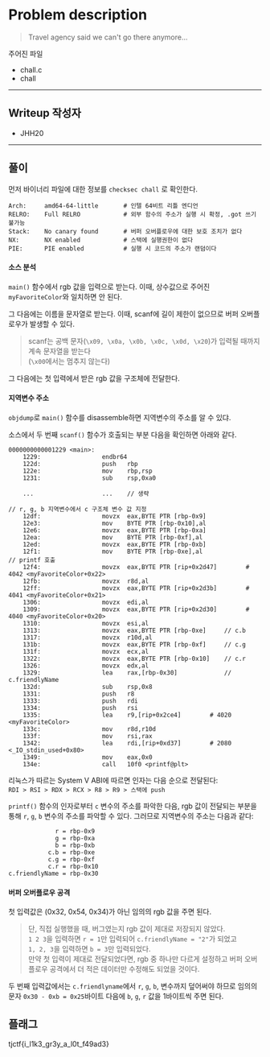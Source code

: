 # Problem description

> Travel agency said we can't go there anymore...

주어진 파일
- chall.c
- chall

---

## Writeup 작성자

- JHH20

---

## 풀이

먼저 바이너리 파일에 대한 정보를 `checksec chall` 로 확인한다.

```
Arch:     amd64-64-little       # 인텔 64비트 리틀 엔디언
RELRO:    Full RELRO            # 외부 함수의 주소가 실행 시 확정, .got 쓰기 불가능
Stack:    No canary found       # 버퍼 오버플로우에 대한 보호 조치가 없다
NX:       NX enabled            # 스택에 실행권한이 없다
PIE:      PIE enabled           # 실행 시 코드의 주소가 랜덤이다
```

#### 소스 분석

`main()` 함수에서 rgb 값을 입력으로 받는다. 이때, 상수값으로 주어진 `myFavoriteColor`와 일치하면 안 된다.

그 다음에는 이름을 문자열로 받는다. 이때, scanf에 길이 제한이 없으므로 버퍼 오버플로우가 발생할 수 있다.

> scanf는 공백 문자(`\x09, \x0a, \x0b, \x0c, \x0d, \x20`)가 입력될 때까지 계속 문자열을 받는다  
> (`\x00`에서는 멈추지 않는다)

그 다음에는 첫 입력에서 받은 rgb 값을 구조체에 전달한다.

#### 지역변수 주소

`objdump`로 `main()` 함수를 disassemble하면 지역변수의 주소를 알 수 있댜.

소스에서 두 번째 `scanf()` 함수가 호출되는 부분 다음을 확인하면 아래와 같다.

```
0000000000001229 <main>:
    1229:                 endbr64 
    122d:                 push   rbp
    122e:                 mov    rbp,rsp
    1231:                 sub    rsp,0xa0

    ...                   ...    // 생략

// r, g, b 지역변수에서 c 구조체 변수 값 지정
    12df:                 movzx  eax,BYTE PTR [rbp-0x9]
    12e3:                 mov    BYTE PTR [rbp-0x10],al
    12e6:                 movzx  eax,BYTE PTR [rbp-0xa]
    12ea:                 mov    BYTE PTR [rbp-0xf],al
    12ed:                 movzx  eax,BYTE PTR [rbp-0xb]
    12f1:                 mov    BYTE PTR [rbp-0xe],al
// printf 호출
    12f4:                 movzx  eax,BYTE PTR [rip+0x2d47]        # 4042 <myFavoriteColor+0x22>
    12fb:                 movzx  r8d,al
    12ff:                 movzx  eax,BYTE PTR [rip+0x2d3b]        # 4041 <myFavoriteColor+0x21>
    1306:                 movzx  edi,al
    1309:                 movzx  eax,BYTE PTR [rip+0x2d30]        # 4040 <myFavoriteColor+0x20>
    1310:                 movzx  esi,al
    1313:                 movzx  eax,BYTE PTR [rbp-0xe]     // c.b
    1317:                 movzx  r10d,al
    131b:                 movzx  eax,BYTE PTR [rbp-0xf]     // c.g
    131f:                 movzx  ecx,al
    1322:                 movzx  eax,BYTE PTR [rbp-0x10]    // c.r
    1326:                 movzx  edx,al
    1329:                 lea    rax,[rbp-0x30]             // c.friendlyName
    132d:                 sub    rsp,0x8
    1331:                 push   r8
    1333:                 push   rdi
    1334:                 push   rsi
    1335:                 lea    r9,[rip+0x2ce4]        # 4020 <myFavoriteColor>
    133c:                 mov    r8d,r10d
    133f:                 mov    rsi,rax
    1342:                 lea    rdi,[rip+0xd37]        # 2080 <_IO_stdin_used+0x80>
    1349:                 mov    eax,0x0
    134e:                 call   10f0 <printf@plt>
```

리눅스가 따르는 System V ABI에 따르면 인자는 다음 순으로 전달된다:  
`RDI > RSI > RDX > RCX > R8 > R9 > 스택에 push`

`printf()` 함수의 인자로부터 `c` 변수의 주소를 파악한 다음, rgb 값이 전달되는 부분을 통해 `r`, `g`, `b` 변수의 주소를 파악할 수 있다.
그러므로 지역변수의 주소는 다음과 같다:

```
             r = rbp-0x9
             g = rbp-0xa
             b = rbp-0xb
           c.b = rbp-0xe
           c.g = rbp-0xf
           c.r = rbp-0x10
c.friendlyName = rbp-0x30
```

#### 버퍼 오버플로우 공격

첫 입력값은 (0x32, 0x54, 0x34)가 아닌 임의의 rgb 값을 주면 된다.

> 단, 직접 실행했을 때, 버그였는지 rgb 값이 제대로 저장되지 않았다.  
> `1 2 3`을 입력하면 `r = 1`만 입력되어 `c.friendlyName = "2"`가 되었고  
> `1, 2, 3`을 입력하면 `b = 3`만 입력되었다.  
> 만약 첫 입력이 제대로 전달되었다면, rgb 중 하나만 다르게 설정하고 버퍼 오버플로우 공격에서 더 적은 데이터만 수정해도 되었을 것이다.

두 번째 입력값에서는 `c.friendlyname`에서 `r`, `g`, `b`, 변수까지 덮어써야 하므로 임의의 문자 `0x30 - 0xb = 0x25`바이트 다음에 `b`, `g`, `r` 값을 1바이트씩 주면 된다.

## 플래그

tjctf{i_l1k3_gr3y_a_l0t_f49ad3}